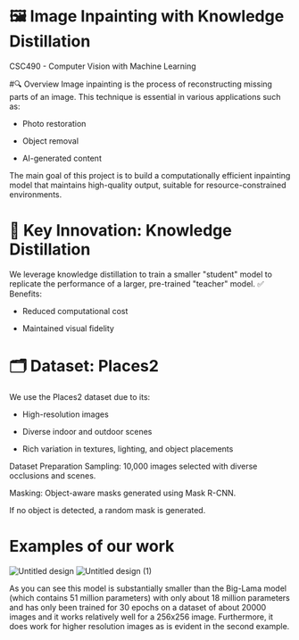 

# 🖼️ Image Inpainting with Knowledge Distillation
CSC490 - Computer Vision with Machine Learning

#🔍 Overview
Image inpainting is the process of reconstructing missing parts of an image. This technique is essential in various applications such as:

- Photo restoration

- Object removal

- AI-generated content

The main goal of this project is to build a computationally efficient inpainting model that maintains high-quality output, suitable for resource-constrained environments.

# 🚀 Key Innovation: Knowledge Distillation
We leverage knowledge distillation to train a smaller "student" model to replicate the performance of a larger, pre-trained "teacher" model.
✅ Benefits:

- Reduced computational cost

- Maintained visual fidelity

# 🗂️ Dataset: Places2
We use the Places2 dataset due to its:

- High-resolution images

- Diverse indoor and outdoor scenes

- Rich variation in textures, lighting, and object placements

Dataset Preparation
Sampling: 10,000 images selected with diverse occlusions and scenes.

Masking: Object-aware masks generated using Mask R-CNN.

If no object is detected, a random mask is generated.

# Examples of our work 

![Untitled design](https://github.com/user-attachments/assets/d4840948-7982-42ec-b88f-5ef9d032b888)
![Untitled design (1)](https://github.com/user-attachments/assets/4eee537a-608d-482a-a527-d70cdaf56494)


As you can see this model is substantially smaller than the Big-Lama model (which contains 51 million parameters) with only about 18 million parameters and has only been trained for 30 epochs on a dataset of about 20000 images and it works relatively well for a 256x256 image.
Furthermore, it does work for higher resolution images as is evident in the second example.


